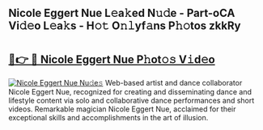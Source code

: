 ## Nicole Eggert Nue L𝚎a𝚔ed N𝚞𝚍e - Part-oCA Vi𝚍𝚎o L𝚎a𝚔s - H𝚘𝚝 O𝚗𝚕yf𝚊ns P𝚑𝚘tos zkkRy

# <h2><a href="http://kf7t52d.oniu.top/?m=Nicole+Eggert+Nue">🔗👉 🔴 Nicole Eggert Nue P𝚑ot𝚘𝚜 V𝚒d𝚎o</a></h2>

[![Nicole Eggert Nue Nu𝚍e𝚜](https://i.imgur.com/0qMVB7G.gif)](http://kf7t52d.oniu.top/?m=Nicole+Eggert+Nue)
Web-based artist and dance collaborator Nicole Eggert Nue, recognized for creating and disseminating dance and lifestyle content via solo and collaborative dance performances and short videos. Remarkable magician Nicole Eggert Nue, acclaimed for their exceptional skills and accomplishments in the art of illusion.  
